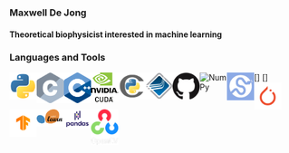 ### Maxwell De Jong
#### Theoretical biophysicist interested in machine learning

### Languages and Tools
[<img align="left" alt="Python" width="48px" src="/images/python.png" />](https://python.org)
[<img align="left" alt="C" width="48px" src="/images/c.png" />]
[<img align="left" alt="C++" width="48px" src="/images/cpp.svg" />]
[<img align="left" alt="CUDA" width="48px" src="/images/cuda.svg" />](https://developer.nvidia.com/cuda-toolkit)
[<img align="left" alt="Cython" width="48px" src="/images/cython.jpeg" />](https://cython.org)
[<img align="left" alt="Open MPI" width="48px" src="/images/open-mpi.png" />](https://open-mpi.org)
[<img align="left" alt="GitHub" width="48px" src="/images/github.png" />](https://github.com)
[<img align="left" alt="NumPy" width="48px" src="/images/numpy.png" />](https://numpy.org)
[<img align="left" alt="SciPy" width="48px" src="/images/scipy.png" />](https://scipy.org)
[<img align="left" alt="PyTorch" width="48px" src="/images/pytorch.png" />](https://pytorch.org)
[<img align="left" alt="Tensorflow" width="48px" src="/images/tensorflow.png" />](https://tensorflow.org)
[<img align="left" alt="scikit-learn" width="48px" src="/images/sklearn.png" />](https://scikit-learn.org/stable/)
[<img align="left" alt="pandas" width="48px" src="/images/pandas.svg" />](https://pandas.pydata.org)
[<img align="left" alt="OpenCV" width="48px" src="/images/opencv.png" />](https://opencv.org)
